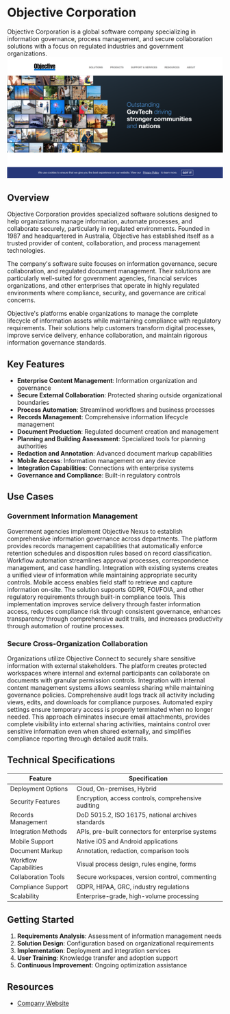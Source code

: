 
# Objective Corporation

Objective Corporation is a global software company specializing in information governance, process management, and secure collaboration solutions with a focus on regulated industries and government organizations.
![Objective Corporation](./assets/objective-corporation.png)

## Overview

Objective Corporation provides specialized software solutions designed to help organizations manage information, automate processes, and collaborate securely, particularly in regulated environments. Founded in 1987 and headquartered in Australia, Objective has established itself as a trusted provider of content, collaboration, and process management technologies.

The company's software suite focuses on information governance, secure collaboration, and regulated document management. Their solutions are particularly well-suited for government agencies, financial services organizations, and other enterprises that operate in highly regulated environments where compliance, security, and governance are critical concerns.

Objective's platforms enable organizations to manage the complete lifecycle of information assets while maintaining compliance with regulatory requirements. Their solutions help customers transform digital processes, improve service delivery, enhance collaboration, and maintain rigorous information governance standards.

## Key Features

- **Enterprise Content Management**: Information organization and governance
- **Secure External Collaboration**: Protected sharing outside organizational boundaries
- **Process Automation**: Streamlined workflows and business processes
- **Records Management**: Comprehensive information lifecycle management
- **Document Production**: Regulated document creation and management
- **Planning and Building Assessment**: Specialized tools for planning authorities
- **Redaction and Annotation**: Advanced document markup capabilities
- **Mobile Access**: Information management on any device
- **Integration Capabilities**: Connections with enterprise systems
- **Governance and Compliance**: Built-in regulatory controls

## Use Cases

### Government Information Management

Government agencies implement Objective Nexus to establish comprehensive information governance across departments. The platform provides records management capabilities that automatically enforce retention schedules and disposition rules based on record classification. Workflow automation streamlines approval processes, correspondence management, and case handling. Integration with existing systems creates a unified view of information while maintaining appropriate security controls. Mobile access enables field staff to retrieve and capture information on-site. The solution supports GDPR, FOI/FOIA, and other regulatory requirements through built-in compliance tools. This implementation improves service delivery through faster information access, reduces compliance risk through consistent governance, enhances transparency through comprehensive audit trails, and increases productivity through automation of routine processes.

### Secure Cross-Organization Collaboration

Organizations utilize Objective Connect to securely share sensitive information with external stakeholders. The platform creates protected workspaces where internal and external participants can collaborate on documents with granular permission controls. Integration with internal content management systems allows seamless sharing while maintaining governance policies. Comprehensive audit logs track all activity including views, edits, and downloads for compliance purposes. Automated expiry settings ensure temporary access is properly terminated when no longer needed. This approach eliminates insecure email attachments, provides complete visibility into external sharing activities, maintains control over sensitive information even when shared externally, and simplifies compliance reporting through detailed audit trails.

## Technical Specifications

| Feature | Specification |
|---------|---------------|
| Deployment Options | Cloud, On-premises, Hybrid |
| Security Features | Encryption, access controls, comprehensive auditing |
| Records Management | DoD 5015.2, ISO 16175, national archives standards |
| Integration Methods | APIs, pre-built connectors for enterprise systems |
| Mobile Support | Native iOS and Android applications |
| Document Markup | Annotation, redaction, comparison tools |
| Workflow Capabilities | Visual process design, rules engine, forms |
| Collaboration Tools | Secure workspaces, version control, commenting |
| Compliance Support | GDPR, HIPAA, GRC, industry regulations |
| Scalability | Enterprise-grade, high-volume processing |

## Getting Started

1. **Requirements Analysis**: Assessment of information management needs
2. **Solution Design**: Configuration based on organizational requirements
3. **Implementation**: Deployment and integration services
4. **User Training**: Knowledge transfer and adoption support
5. **Continuous Improvement**: Ongoing optimization assistance

## Resources

- [Company Website](https://www.objective.com/)
